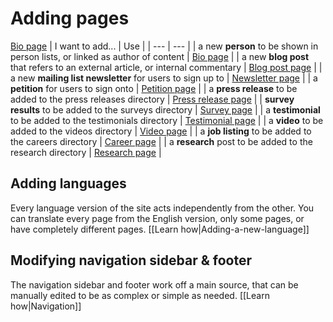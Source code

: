 # Adding pages
[Bio page](Promo)
| I want to add... | Use |
| --- | --- |
| a new **person** to be shown in person lists, or linked as author of content  | [Bio page](/xiiagency/xii-hfa-main/wiki/Page:-Bio) |
| a new **blog post** that refers to an external article, or internal commentary | [Blog post page](xii-hfa-main/wiki/Page:-Blog-post) |
| a new **mailing list newsletter** for users to sign up to | [Newsletter page](xii-hfa-main/wiki/Page:-Newsletter) |
| a **petition** for users to sign onto | [Petition page](xii-hfa-main/wiki/Page:-Petition) |
| a **press release** to be added to the press releases directory | [Press release page](xii-hfa-main/wiki/Page:-Press-release) |
| **survey results** to be added to the surveys directory | [Survey page](xii-hfa-main/wiki/Page:-Survey) |
| a **testimonial** to be added to the testimonials directory | [Testimonial page](xii-hfa-main/wiki/Page:-Testimonial) |
| a **video** to be added to the videos directory | [Video page](xii-hfa-main/wiki/Page:-Video) |
| a **job listing** to be added to the careers directory | [Career page](xii-hfa-main/wiki/Page:-Career) |
| a **research** post to be added to the research directory | [Research page](xii-hfa-main/wiki/Page:-Research) |


## Adding languages
Every language version of the site acts independently from the other. You can translate every page from the English version, only some pages, or have completely different pages. [[Learn how|Adding-a-new-language]]


## Modifying navigation sidebar & footer
The navigation sidebar and footer work off a main source, that can be manually edited to be as complex or simple as needed. [[Learn how|Navigation]]
